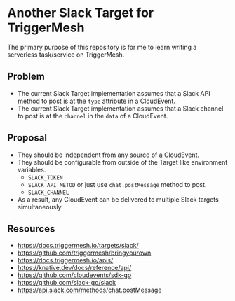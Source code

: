 # Another Slack Target for TriggerMesh

The primary purpose of this repository is for me to learn writing a serverless task/service on TriggerMesh.

## Problem
  - The current Slack Target implementation assumes that a Slack API method to post is at the `type` attribute in a CloudEvent.
  - The current Slack Target implementation assumes that a Slack channel to post is at the `channel` in the `data` of a CloudEvent.

## Proposal
  - They should be independent from any source of a CloudEvent.
  - They should be configurable from outside of the Target like environment variables.
    - `SLACK_TOKEN`
    - `SLACK_API_METOD` or just use `chat.postMessage` method to post.
    - `SLACK_CHANNEL`
  - As a result, any CloudEvent can be delivered to multiple Slack targets simultaneously.

## Resources
  - https://docs.triggermesh.io/targets/slack/
  - https://github.com/triggermesh/bringyourown
  - https://docs.triggermesh.io/apis/
  - https://knative.dev/docs/reference/api/
  - https://github.com/cloudevents/sdk-go
  - https://github.com/slack-go/slack
  - https://api.slack.com/methods/chat.postMessage
